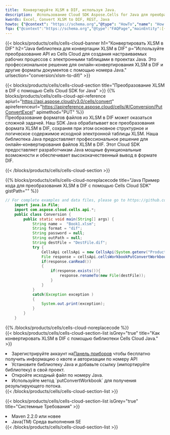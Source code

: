 ```yaml
---
title:  Конвертируйте XLSM в DIF, используя Java.
description:  Использование Cloud SDK Aspose.Cells for Java для преобразования файла формата XLSM в файл формата DIF.
kwords: Excel, Convert XLSM to DIF, REST, Java
howto: {"@context": "https://schema.org","@type": "HowTo","name": "How to convert XLSM to DIF using the Cells Cloud Java library.","description": "How to convert XLSM to DIF using the Cells Cloud Java library.","image": {"@type": "ImageObject"},"url": "/java/conversion/xlsm-to-dif/","step": [{ "@type": "HowToStep","name": "How to convert XLSM to DIF using the Cells Cloud Java library. step 1", "image": {"@type": "ImageObject",},"url": "/java/conversion/xlsm-to-dif/","text": "Register an account at <a href='https://dashboard.aspose.cloud/'>Dashboard</a> to get free API quota & authorization details",},{ "@type": "HowToStep","name": "How to convert XLSM to DIF using the Cells Cloud Java library. step 1", "image": {"@type": "ImageObject",},"url": "/java/conversion/xlsm-to-dif/","text": "Install Java library and add the reference (import the library) to your project.",},{ "@type": "HowToStep","name": "How to convert XLSM to DIF using the Cells Cloud Java library. step 1", "image": {"@type": "ImageObject",},"url": "/java/conversion/xlsm-to-dif/","text": "Open the source file in Java.",},{ "@type": "HowToStep","name": "How to convert XLSM to DIF using the Cells Cloud Java library. step 1", "image": {"@type": "ImageObject",},"url": "/java/conversion/xlsm-to-dif/","text": "Use the `putConvertWorkbook` method to retrieve the resulting stream.",}, ],"supply": {"@type": "HowToSupply","name": "document"},"tool": [{"@type": "HowToTool","name": "IntelliJ IDEA, Visual Studio Code, Eclipse"},{"@type": "HowToTool","name": "Aspose Cells"}],"totalTime": "PT6M"}
fqa: {"@context":"https://schema.org","@type":"FAQPage","mainEntity":[{"@type":"Question","name":"Why convert file formats in C# using REST API?","acceptedAnswer":{"@type":"Answer","text":"Documents are encoded in many ways, and some files may be incompatible with the software you use. To open and read such files, just convert them to appropriate file formats.<br/><ol><li>Install .NET SDK and add the reference (import the library) to your project.</li><li>Open the source file in C# using REST API.</li><li>Call the PutConvertWorkbookRequest() method, passing an output filename with required extension.</li><li>Get the result of conversion as a separate file.</li></ol>"}},{"@type":"Question","name":"What file formats can I convert with your C# library?","acceptedAnswer":{"@type":"Answer","text":"We support a variety of file formats for conversion using .NET library, including XLSX, Excel, xls , PDF, CSV, HTML, Markdown, XML, PNG, JPG, TIFF, Json, TXT and many more."}},{"@type":"Question","name":"What is the maximum allowed file size for conversion using this .NET library?","acceptedAnswer":{"@type":"Answer","text":"There are no file size limits for format conversions using .NET library."}}]}
---
```

{{< blocks/products/cells/cells-cloud-banner h1="Конвертировать XLSM в DIF" h2="Java библиотека для конвертации XLSM в DIF" p="Используйте преобразование API из Cells Cloud для создания настраиваемых рабочих процессов с электронными таблицами в проектах Java. Это профессиональное решение для онлайн-конвертирования XLSM в DIF и другие форматы документов с помощью номера Java." urlsection="conversion/xlsm-to-dif/" >}}

{{< blocks/products/cells/cells-cloud-section title="Преобразование XLSM в DIF с помощью Cells Cloud SDK for Java" >}}
{{% blocks/products/cells/cells-cloud-api-reference apiurl="https://api.aspose.cloud/v3.0/cells/convert" apireferenceurl="https://apireference.aspose.cloud/cells/#/Conversion/PutConvertExcel" apimethod="PUT" %}}
<br/>
Преобразование форматов файлов из XLSM в DIF может оказаться сложной задачей. Наш SDK Java обрабатывает все преобразования формата XLSM в DIF, сохраняя при этом основное структурное и логическое содержимое исходной электронной таблицы XLSM. Наша библиотека Java предоставляет профессиональное решение для онлайн-конвертирования файлов XLSM в DIF. Этот Cloud SDK предоставляет разработчикам Java мощные функциональные возможности и обеспечивает высококачественный вывод в формате DIF.

{{< /blocks/products/cells/cells-cloud-section >}}

{{% blocks/products/cells/cells-cloud-noreplacecode title="Java Пример кода для преобразования XLSM в DIF с помощью Cells Cloud SDK" gistPath="" %}}
 
```java
// For complete examples and data files, please go to https://github.com/aspose-cells-cloud/aspose-cells-cloud-java/
    import java.io.File;
    import com.aspose.cloud.cells.api.*;
    public class Conversion {
        public static void main(String[] args) {
            String name =  "Book1.xlsm";
            String format = "dif";
            String password = null;
            String outPath = null;
            String destFile = "DestFile.dif";
            try {
                CellsApi cellsApi = new CellsApi(System.getenv("ProductClientId"), System.getenv("ProductClientSecret"));
                File response = cellsApi.cellsWorkbookPutConvertWorkbook(new File(name), format, password, outPath, null,null);            
                if(response.canRead())
                {
                    if(response.exists()){
                        response.renameTo(new File(destFile));
                    }                
                }
            }
            catch(Exception exception )
            {
                System.out.print(exception);
            }
        }
    }
```
 
{{% /blocks/products/cells/cells-cloud-noreplacecode %}}
<br/>
{{< blocks/products/cells/cells-cloud-section-list isGrey="true" title="Как конвертировать XLSM в DIF с помощью библиотеки Cells Cloud Java." >}}
<li> Зарегистрируйте аккаунт на<a href="https://dashboard.aspose.cloud/">Панель приборов</a> чтобы бесплатно получить информацию о квоте и авторизации по номеру API</li>
<li>Установите библиотеку Java и добавьте ссылку (импортируйте библиотеку) в свой проект.</li>
<li>Откройте исходный файл по номеру Java.</li>
<li>Используйте метод `putConvertWorkbook` для получения результирующего потока.</li>
{{< /blocks/products/cells/cells-cloud-section-list >}}

{{< blocks/products/cells/cells-cloud-section-list isGrey="true" title="Системные Требования" >}}
<li>Maven 2.2.0 или новее</li>
<li>Java(TM) Среда выполнения SE</li>
{{< /blocks/products/cells/cells-cloud-section-list >}}
